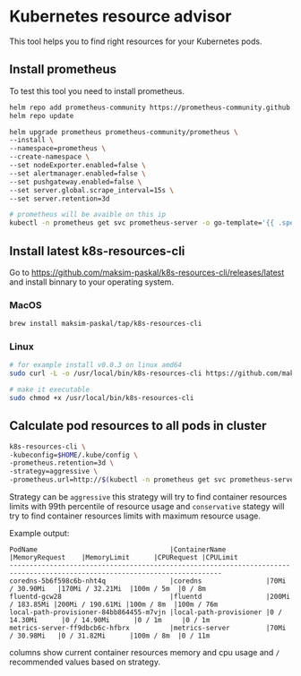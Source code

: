# Kubernetes resource advisor

This tool helps you to find right resources for your Kubernetes pods.

## Install prometheus

To test this tool you need to install prometheus.

```bash
helm repo add prometheus-community https://prometheus-community.github.io/helm-charts
helm repo update

helm upgrade prometheus prometheus-community/prometheus \
--install \
--namespace=prometheus \
--create-namespace \
--set nodeExporter.enabled=false \
--set alertmanager.enabled=false \
--set pushgateway.enabled=false \
--set server.global.scrape_interval=15s \
--set server.retention=3d

# prometheus will be avaible on this ip
kubectl -n prometheus get svc prometheus-server -o go-template='{{ .spec.clusterIP }}'
```

## Install latest k8s-resources-cli

Go to <https://github.com/maksim-paskal/k8s-resources-cli/releases/latest> and install binnary to your operating system.

### MacOS

```bash
brew install maksim-paskal/tap/k8s-resources-cli
```

### Linux

```bash
# for example install v0.0.3 on linux amd64
sudo curl -L -o /usr/local/bin/k8s-resources-cli https://github.com/maksim-paskal/k8s-resources-cli/releases/download/v0.0.3/k8s-resources-cli_0.0.3_linux_amd64

# make it executable
sudo chmod +x /usr/local/bin/k8s-resources-cli
```

## Calculate pod resources to all pods in cluster

```bash
k8s-resources-cli \
-kubeconfig=$HOME/.kube/config \
-prometheus.retention=3d \
-strategy=aggressive \
-prometheus.url=http://$(kubectl -n prometheus get svc prometheus-server -o go-template='{{ .spec.clusterIP }}')
```

Strategy can be `aggressive` this strategy will try to find container resources limits with 99th percentile of resource usage and `conservative` stategy will try to find container resources limits with maximum resource usage.

Example output:

```text
PodName                                 |ContainerName          |MemoryRequest    |MemoryLimit      |CPURequest |CPULimit
---------------------------------------------------------------------------------------------------------------------------
coredns-5b6f598c6b-nht4q                |coredns                |70Mi / 30.90Mi   |170Mi / 32.21Mi  |100m / 5m  |0 / 8m
fluentd-gcw28                           |fluentd                |200Mi / 183.85Mi |200Mi / 190.61Mi |100m / 8m  |100m / 76m
local-path-provisioner-84bb864455-m7vjn |local-path-provisioner |0 / 14.30Mi      |0 / 14.90Mi      |0 / 1m     |0 / 1m
metrics-server-ff9dbcb6c-hfbrx          |metrics-server         |70Mi / 30.98Mi   |0 / 31.82Mi      |100m / 8m  |0 / 11m
```

columns show current container resources memory and cpu usage and `/` recommended values based on strategy.
